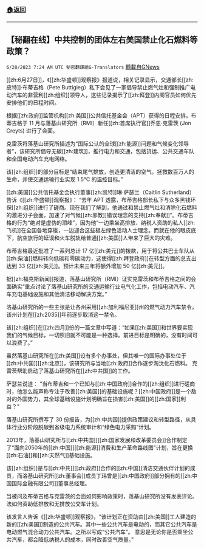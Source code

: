 ###  [:house:返回](README.md)
---


## 【秘翻在线】中共控制的团体左右美国禁止化石燃料等政策？
`6/28/2023 7:24 AM UTC 秘密翻譯組G-Translators` [轉載自GNews](https://gnews.org/articles/1419181)

[[zh:6月27日]]，《[[zh:华盛顿]]观察报》报道说，相关记录显示，交通部长[[zh:皮特]]·布蒂吉格（Pete Buttigieg）私下会见了一家倡导禁止燃气灶和强制推广电动汽车的非营利[[zh:组织]]领导人，这些记录揭示了[[zh:拜登]]内阁官员如何优先安排他们的日程时间。

根据[[zh:政府]]监管机构[[zh:美国]]公共信托基金会（APT）获得的日程安排，布蒂吉格于 11 月与落基山研究所（RMI）新任[[zh:首席执行官]]乔恩·克雷茨 (Jon Creyts) 进行了会面。

克雷茨将落基山研究所描述为“国际公认的全球[[zh:能源]]问题和气候变化领导者”，该研究所倡导无碳[[zh:建筑]]，推行电力和交通，包括货运、公共交通车队和全国电动汽车充电网络。

该[[zh:组织]]的部分目标是“结束尾气排放，创造更清洁的空气，拯救数百万人的生命，并使交通运输行业实现 1.5°C 的温控目标。”

[[zh:美国]]公共信托基金会执行董事[[zh:凯特]]琳·萨瑟兰（Caitlin Sutherland）告诉《[[zh:华盛顿]]观察报》： “去年 APT 透露，布蒂吉格部长私下与众多黑钱环保[[zh:组织]]进行了磋商。现在我们了解到，他通过和禁止燃气灶和消除化石燃料的激进分子会面，加速了对气候[[zh:邪教]]错误理念的支持[[zh:奉献]]”。布蒂吉格的行为“绝对是虚伪的顶峰”，因为他“一边乘坐高排放、纳税人资助的私人[[zh:飞机]]在全国各地穿梭，一边迎合这些极左绿色活动人士理念。而就在他的眼皮底下，航空旅行的延误和火车脱轨给普通[[zh:美国]]人带来了巨大的灾难。

布蒂吉格最近批准了一系列总计 17 亿[[zh:美元]]的拨款，用于将公共巴士车队从[[zh:柴油]]燃料转向低碳和零碳动力，这使得[[zh:拜登政府]]在转型方面的总支出达到 33 亿[[zh:美元]]。预计未来三年将额外增加 50 亿[[zh:美元]]。

据[[zh:福克斯新闻]]报道，落基山研究所（RMI）证实克雷茨和布蒂吉格之间的会面确实“重点讨论了落基山研究所的交通运输行业电气化工作，包括电动汽车、汽车充电基础设施和其他清洁移动解决方案。”

洛基山研究所的一些主张是让各州采用[[zh:加利福尼亚]]州的燃气动力汽车禁令，该州计划在[[zh:2035]]年前逐步取消这一禁令。

该[[zh:组织]]在[[zh:四月]]份的一篇文章中写道：“如果[[zh:美国]]和世界要实现我们的气候目标，一切照旧就不可能是一种选择。前进目标是明确的，没有时间可以浪费了。”

虽然落基山研究所在[[zh:美国]]设有多个办事处，但其唯一的国际办事处位于[[zh:中共国]][[zh:北京]]，该研究所与当地[[zh:政府]]合作逐步淘汰化石燃料。 克雷茨帮助启动了落基山研究所在[[zh:中共国]]的工作。

萨瑟兰说道： “当布蒂吉和一个已知与[[zh:中国政府]]合作的[[zh:组织]]进行磋商时，他怎么能声称专注于改善[[zh:美国]]的基础设施呢？[[zh:中国政府]]是一个敌对的外国势力，其全球基础设施计划明确旨在损害[[zh:美国]]的[[zh:国家]]利益？”

落基山研究所撰写了 30 份报告，为[[zh:中共国]]提供政策建议和转型路径，从具体行业分阶段脱碳到省级电力系统审计和“绿色电力采购”计划。

2013年，落基山研究所与[[zh:中共国]][[zh:国家发展和改革委员会]]合作制定了“面向2050年的[[zh:中国]][[zh:能源]]消费和生产革命路线图”计划，旨在更换[[zh:石油]]和[[zh:天然气]]基础设施。

该[[zh:组织]]是与[[zh:中共]][[zh:政府]]合作的[[zh:中国]]清洁交通伙伴计划的成员，而洛基山研究所[[zh:董事会]]成员丁玮曾是[[zh:中国政府]]部分拥有的[[zh:中国国际金融有限公司]]董事总经理。

当被问及布蒂吉格与克雷茨的会面如何影响政策时，落基山研究所没有发表评论。​​​​​​​​​​​​​​​​​​​​​​​​​​​​​​​​​​法如何资助低排放和无排放公交车计划。

该发言人告诉《[[zh:华盛顿]]观察报》，“该计划正在资助由[[zh:美国]]工人建造的新的[[zh:美国]]制造的公共汽车。其中一些公共汽车是电动的，而其它公共汽车是电动燃气混合动力公共汽车。之所以写成“公共汽车”。  意思是无论你是否乘坐公共汽车，都会降低纳税人的成本，同时改善空气质量。”
